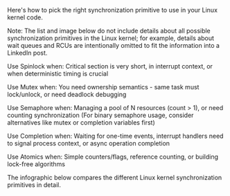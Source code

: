 Here's how to pick the right synchronization primitive to use in your Linux kernel code.

Note: The list and image below do not include details about all possible synchronization primitives in the Linux kernel; for example, details about wait queues and RCUs are intentionally omitted to fit the information into a LinkedIn post.

Use Spinlock when: Critical section is very short, in interrupt context, or when deterministic timing is crucial

Use Mutex when: You need ownership semantics - same task must lock/unlock, or need deadlock debugging

Use Semaphore when: Managing a pool of N resources (count > 1), or need counting synchronization (For binary semaphore usage, consider alternatives like mutex or completion variables first)

Use Completion when: Waiting for one-time events, interrupt handlers need to signal process context, or async operation completion

Use Atomics when: Simple counters/flags, reference counting, or building lock-free algorithms

The infographic below compares the different Linux kernel synchronization primitives in detail.